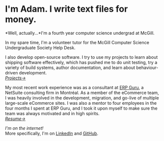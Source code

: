 I'm Adam. I write text files for money.
=======================================
*Well, actually...*I'm a fourth year computer science undergrad at McGill.

In my spare time, I'm a volunteer tutor for the McGill Computer Science Undergraduate Society Help Desk.

I also develop open-source software. I try to use my projects to learn about shipping software effectively, which has pushed me to do unit testing, try a variety of build systems, author documentation, and learn about behaviour-driven development.<br>
*[Projects→](#/projects)*

My most recent work experience was as a consultant at [ERP Guru](http://erpguru.com), a NetSuite consulting firm in Montréal. As a member of the eCommerce team, I was heavily involved in the development, migration, and go-live of multiple large-scale eCommerce sites. I was also a mentor to four employees in the four months I spent at ERP Guru, and I took it upon myself to make sure the team was always motivated and in high spirits.<br>
*[Resume→](/resume.pdf)*

*I'm on the internet!*<br>
More specifically, I'm on [LinkedIn](http://ca.linkedin.com/in/adamcarruthers/) and [GitHub](https://github.com/bitjutsu).
